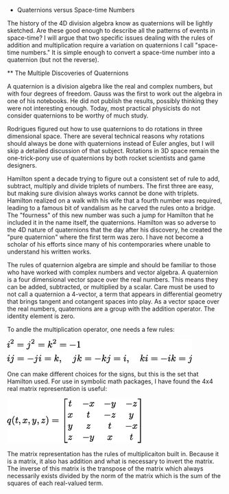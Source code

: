 * Quaternions versus Space-time Numbers

The history of the 4D division algebra know as quaternions will be lightly
sketched. Are these good enough to describe all the patterns of events in
space-time? I will argue that two specific issues dealing with the rules of
addition and multiplication require a variation on quaternions I call
"space-time numbers." It is simple enough to convert a space-time number into a
quaternion (but not the reverse).

** The Multiple Discoveries of Quaternions

A quaternion is a division algebra like the real and complex numbers, but with
four degrees of freedom. Gauss was the first to work out the algebra in one of
his notebooks. He did not publish the results, possibly thinking they were not
interesting enough. Today, most practical physicists do not consider
quaternions to be worthy of much study.

Rodrigues figured out how to use quaternions to do rotations in three
dimensional space. There are several technical reasons why rotations should
always be done with quaternions instead of Euler angles, but I will skip a
detailed discussion of that subject. Rotations in 3D space remain the
one-trick-pony use of quaternions by both rocket scientists and game designers.

Hamilton spent a decade trying to figure out a consistent set of rule to add,
subtract, multiply and divide triplets of numbers. The first three are easy,
but making sure division always works cannot be done with triplets. Hamilton
realized on a walk with his wife that a fourth number was required, leading to
a famous bit of vandalism as he carved the rules onto a bridge. The "fourness"
of this new number was such a jump for Hamilton that he included it in the name
itself, the quaternions. Hamilton was so adverse to the 4D nature of
quaternions that the day after his discovery, he created the "pure quaternion"
where the first term was zero. I have not become a scholar of his efforts since
many of his contemporaries where unable to understand his written works.

The rules of quaternion algebra are simple and should be familiar to those who
have worked with complex numbers and vector algebra. A quaternion is a four
dimensional vector space over the real numbers. This means they can be added,
subtracted, or multiplied by a scalar. Care must be used to not call a
quaternion a 4-vector, a term that appears in differential geometry that brings
tangent and cotangent spaces into play. As a vector space over the real
numbers, quaternions are a group with the addition operator. The identity
element is zero.

To andle the multiplication operator, one needs a few rules:

![](quaternion_multiplication_rules.png)

One can make different choices for the signs, but this is the set that Hamilton
used. For use in symbolic math packages, I have found the 4x4 real matrix
representation is useful:

![](quaternion_matrix.png)

The matrix representation has the rules of multiplicaiton built in. Because it
is a matrix, it also has addition and what is necessary to invert the matrix.
The inverse of this matrix is the transpose of the matrix which always
necessarily exists divided by the norm of the matrix which is the sum of the
squares of each real-valued term.
